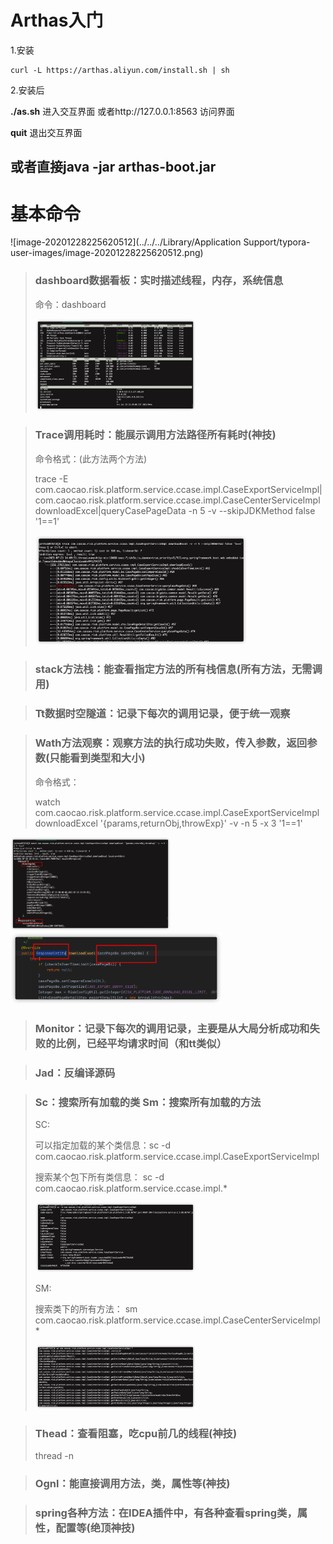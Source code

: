 # Arthas入门

1.安装

```
curl -L https://arthas.aliyun.com/install.sh | sh
```

2.安装后

**./as.sh**  进入交互界面 或者http://127.0.0.1:8563 访问界面

**quit**  退出交互界面



## 或者直接java -jar arthas-boot.jar



# 基本命令



![image-20201228225620512](../../../Library/Application Support/typora-user-images/image-20201228225620512.png)	

> ### dashboard数据看板：实时描述线程，内存，系统信息
>
> 命令：dashboard
>
> <img src="../../图片/image-20210723133922934.png" alt="image-20210723133922934" style="zoom: 25%;" />

> ### Trace调用耗时：能展示调用方法路径所有耗时(神技)
>
> 命令格式：(此方法两个方法)
>
> trace -E com.caocao.risk.platform.service.ccase.impl.CaseExportServiceImpl|com.caocao.risk.platform.service.ccase.impl.CaseCenterServiceImpl downloadExcel|queryCasePageData -n 5 -v --skipJDKMethod false '1==1'
>
> <img src="../../图片/image-20210723141011410.png" alt="image-20210723141011410" style="zoom:33%;" />

> ### stack方法栈：能查看指定方法的所有栈信息(所有方法，无需调用)

> ### Tt数据时空隧道：记录下每次的调用记录，便于统一观察

> ### Wath方法观察：观察方法的执行成功失败，传入参数，返回参数(只能看到类型和大小)
>
> 命令格式：
>
> watch com.caocao.risk.platform.service.ccase.impl.CaseExportServiceImpl downloadExcel '{params,returnObj,throwExp}' -v -n 5 -x 3 '1==1'

<img src="../../图片/image-20210723134512685.png" alt="image-20210723134512685" style="zoom:25%;" />

<img src="../../图片/image-20210723134551352.png" alt="image-20210723134551352" style="zoom: 33%;" />

> ### Monitor：记录下每次的调用记录，主要是从大局分析成功和失败的比例，已经平均请求时间（和tt类似）

> ### Jad：反编译源码

> ### Sc：搜索所有加载的类  Sm：搜索所有加载的方法
>
> SC:
>
> 可以指定加载的某个类信息：sc -d com.caocao.risk.platform.service.ccase.impl.CaseExportServiceImpl
>
> 搜索某个包下所有类信息：  sc -d com.caocao.risk.platform.service.ccase.impl.*
>
> <img src="../../图片/image-20210723162649014.png" alt="image-20210723162649014" style="zoom:25%;" />
>
> SM:
>
> 搜索类下的所有方法：   sm com.caocao.risk.platform.service.ccase.impl.CaseCenterServiceImpl *
>
> <img src="../../图片/image-20210723163235856.png" alt="image-20210723163235856" style="zoom: 25%;" />

> ### Thead：查看阻塞，吃cpu前几的线程(神技)
>
> thread -n

> ### Ognl：能直接调用方法，类，属性等(神技)

> ### spring各种方法：在IDEA插件中，有各种查看spring类，属性，配置等(绝顶神技)

